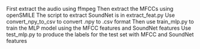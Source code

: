 First extract the audio using ffmpeg
Then extract the MFCCs using openSMILE
The script to extract SoundNet is in extract_feat.py
Use convert_npy_to_csv to convert .npy to .csv format
Then use train_mlp.py to train the MLP model using the MFCC features and SoundNet features
Use test_mlp.py to produce the labels for the test set with MFCC and SoundNet features
